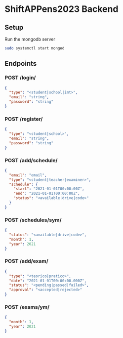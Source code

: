 # ShiftAPPens2023 Backend

## Setup
Run the mongodb server
```bash
sudo systemctl start mongod
```

## Endpoints

### POST /login/
```json
{
  "type": "<student|school|imt>",
  "email": "string",
  "password": "string"
}
```

### POST /register/
```json
{
  "type": "<student|school>",
  "email": "string",
  "password": "string"
}
```

### POST /add/schedule/
```json
{
  "email": "email",
  "type": "<student|teacher|examiner>",
  "schedule": {
    "start": "2021-01-01T00:00:00Z",
    "end": "2021-01-01T00:00:00Z",
    "status": "<available|drive|code>"
  }
}
```

### POST /schedules/sym/
```json
{
  "status": "<available|drive|code>",
  "month": 1,
  "year": 2021
}
```

### POST /add/exam/
```json
{
  "type": "<teorico|pratico>",
  "date": "2021-01-01T00:00:00.000Z",
  "status": "<pending|passed|failed>",
  "approval": "<accepted|rejected>"
}
```

### POST /exams/ym/
```json
{
  "month": 1,
  "year": 2021
}
```
